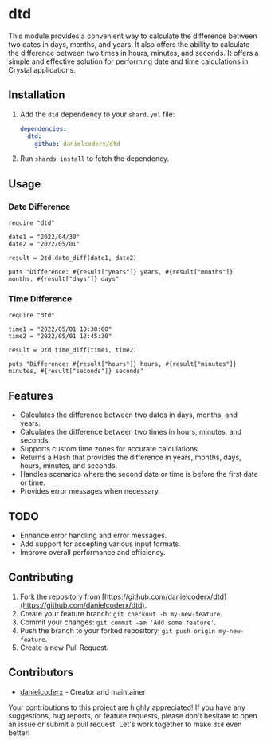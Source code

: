 # dtd

This module provides a convenient way to calculate the difference between two dates in days, months, and years. It also offers the ability to calculate the difference between two times in hours, minutes, and seconds. It offers a simple and effective solution for performing date and time calculations in Crystal applications.

## Installation

1. Add the `dtd` dependency to your `shard.yml` file:

   ```yaml
   dependencies:
     dtd:
       github: danielcoderx/dtd
   ```

2. Run `shards install` to fetch the dependency.

## Usage

### Date Difference

```crystal
require "dtd"

date1 = "2022/04/30"
date2 = "2022/05/01"

result = Dtd.date_diff(date1, date2)

puts "Difference: #{result["years"]} years, #{result["months"]} months, #{result["days"]} days"
```

### Time Difference

```crystal
require "dtd"

time1 = "2022/05/01 10:30:00"
time2 = "2022/05/01 12:45:30"

result = Dtd.time_diff(time1, time2)

puts "Difference: #{result["hours"]} hours, #{result["minutes"]} minutes, #{result["seconds"]} seconds"
```

## Features

- Calculates the difference between two dates in days, months, and years.
- Calculates the difference between two times in hours, minutes, and seconds.
- Supports custom time zones for accurate calculations.
- Returns a Hash that provides the difference in years, months, days, hours, minutes, and seconds.
- Handles scenarios where the second date or time is before the first date or time.
- Provides error messages when necessary.

## TODO

- Enhance error handling and error messages.
- Add support for accepting various input formats.
- Improve overall performance and efficiency.

## Contributing

1. Fork the repository from [https://github.com/danielcoderx/dtd](https://github.com/danielcoderx/dtd).
2. Create your feature branch: `git checkout -b my-new-feature`.
3. Commit your changes: `git commit -am 'Add some feature'`.
4. Push the branch to your forked repository: `git push origin my-new-feature`.
5. Create a new Pull Request.

## Contributors

- [danielcoderx](https://github.com/danielcoderx) - Creator and maintainer

Your contributions to this project are highly appreciated! If you have any suggestions, bug reports, or feature requests, please don't hesitate to open an issue or submit a pull request. Let's work together to make `dtd` even better!